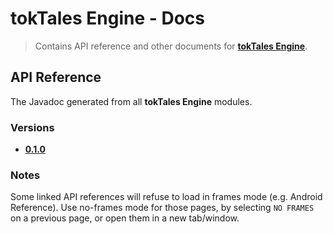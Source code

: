 # tokTales Engine - Docs

> Contains API reference and other documents for **[tokTales Engine](https://github.com/Tokelon/tokTales)**.

## API Reference

The Javadoc generated from all **tokTales Engine** modules.

### Versions

- **[0.1.0](https://tokelon.github.io/tokTales-docs/api-docs/0.1.0/javadoc/)**

### Notes

Some linked API references will refuse to load in frames mode (e.g. Android Reference).
Use no-frames mode for those pages, by selecting `NO FRAMES` on a previous page, or open them in a new tab/window.
